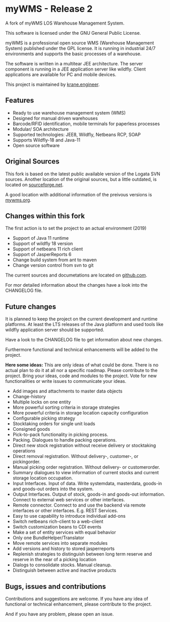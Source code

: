# myWMS - Release 2

A fork of myWMS LOS Warehouse Management System.

This software is licensed under the GNU General Public License.

myWMS is a professional open source WMS (Warehouse Management System) published under the GPL license. It is running in industrial 24/7 environments and supports the basic processes of a warehouse.

The software is written in a multitear JEE architecture.
The server component is running in a JEE application server like wildfly. Client applications are available for PC and mobile devices. 

This project is maintained by [krane.engineer](https://krane.engineer).


## Features

* Ready to use warehouse management system (WMS)
* Designed for manual driven warehouses
* Barcode/RFID identification, mobile terminals for paperless processes
* Modular/ SOA architecture
* Supported technologies: JEE8, Wildfly, Netbeans RCP, SOAP
* Supports Wildfly-18 and Java-11
* Open source software


## Original Sources

This fork is based on the latest public available version of the Logata SVN sources.
Another location of the original sources, but a little outdated, is located on [sourceforge.net](https://sourceforge.net/projects/mywmslos).

A good location with additional information of the preivous versions is [mywms.org](http://www.mywms.org).


## Changes within this fork

The first action is to set the project to an actual environment (2019)

- Support of Java 11 runtime
- Support of wildfly 18 version
- Support of netbeans 11 rich client
- Support of JasperReports 6
- Change build system from ant to maven
- Change version control from svn to git

The current sources and documetations are located on [github.com](https://github.com/wms2/mywms).

For mor detailed information about the changes have a look into the CHANGELOG file.


## Future changes

It is planned to keep the project on the current development and runtime platforms. At least the LTS releases of the Java platform and used tools like wildfly application server should be supported.

Have a look to the CHANGELOG file to get information about new changes.

Furthermore functional and technical enhancements will be added to the project.

__Here some ideas:__
This are only ideas of what could be done. There is no actual plan to do it at all nor a specific roadmap.
Please contribute to the project. Bring your ideas, code and modules to the project. Vote for new functionalities or write issues to communicate your ideas.

- Add images and attachments to master data objects
- Change-history
- Multiple locks on one entity
- More powerful sorting criteria in storage strategies
- More powerful criteria in storage location capacity configuration
- Configurable picking strategy
- Stocktaking orders for single unit loads
- Consigned goods
- Pick-to-pack functionality in picking process.
- Packing. Dialogues to handle packing operations.
- Direct new stock registration without receive delivery or stocktaking operations
- Direct removal registration. Without delivery-, customer-, or pickingorder.
- Manual picking order registration. Without delivery- or customerorder.
- Summary dialogues to view information of current stocks and current storage location occupation.
- Input Interfaces. Input of data. Write systemdata, masterdata, goods-in and goods-out orders into the system.
- Output Interfaces. Output of stock, goods-in and goods-out information. Connect to external web services or other interfaces.
- Remote connector. Connect to and use the backend via remote interfaces or other interfaces. E.g. REST Services.
- Easy to use capability to introduce individual add-ons
- Switch netbeans rich-client to a web-client
- Switch customization beans to CDI events
- Make a set of entity services with equal behavior
- Only one BundleHelper/Translator
- Move remote services into separate modules
- Add versions and history to stored jasperreports
- Replenish strategies to distinguish between long term reserve and reserve in the near of a picking location
- Dialogs to consolidate stocks. Manual cleanup.
- Distinguish between active and inactive products


## Bugs, issues and contributions

Contributions and suggestions are welcome. 
If you have any idea of functional or technical enhancement, please contribute to the project.

And if you have any problem, please open an issue.

